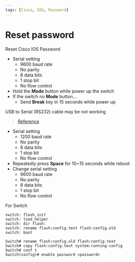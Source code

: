 ```yaml
---
tags: [Cisco, IOS, Password]
---
```


# Reset password

Reset Cisco IOS Password

- Serial setting
  - 9600 baud rate
  - No parity
  - 8 data bits
  - 1 stop bit
  - No flow control 
- Hold the **Mode** button while power up the switch
- If the switch no **Mode** button...
  - Send **Break** key in 15 seconds while power up

USB to Serial (RS232) cable may be not working

> [Reference](https://www.cisco.com/c/en/us/support/docs/routers/10000-series-routers/12818-61.html)

- Serial setting
  - 1200 baud rate
  - No parity
  - 8 data bits
  - 1 stop bit
  - No flow control 
- Repeatedly press **Space** for 10~15 seconds while reboot
- Change serial setting
  - 9600 baud rate
  - No parity
  - 8 data bits
  - 1 stop bit
  - No flow control 

For Switch

```
switch: flash_init
switch: load_helper
switch: dir flash:
switch: rename flash:config.text flash:config.old
switch: boot
```

```ios
Switch# rename flash:config.old flash:config.text
Switch# copy flash:config.text system:running-config
Switch# conf t
Switch(config)# enable password <password>
```
